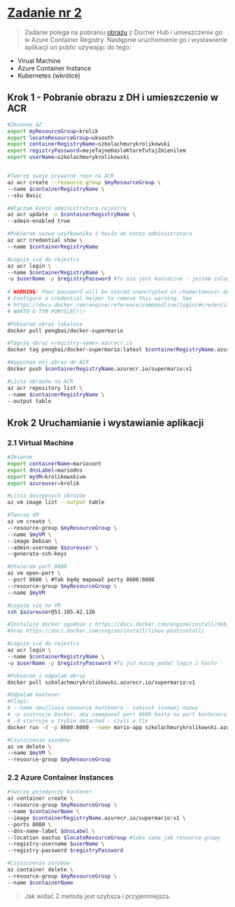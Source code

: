 # [Zadanie nr 2](https://szkolachmury.pl/microsoft-azure-zrozum-wszystkie-uslugi/tydzien-2-compute-containers/lekcja-11-praca-domowa/)

> Zadanie polega na pobraniu [obrazu](https://hub.docker.com/r/pengbai/docker-supermario/) z Docher Hub i umieszczenie go w Azure Container Registry.
Następnie uruchomienie go i wystawienie aplikacji on public używając do tego:
 - Virual Machine
 - Azure Container Instance
 - Kubernetes (wkrótce)

## Krok 1 - Pobranie obrazu z DH i umieszczenie w ACR 
```bash
#Zmienne AZ
export myResourceGroup=krolik
export locateResourceGroup=uksouth
export containerRegistryName=szkolachmurykrolikowski
export registryPassword=mojeTajneHasloKtoreTutajZmienilem
export userName=szkolachmurykrolikowski


#Tworzę swoje prywatne repo na ACR
az acr create --resource-group $myResourceGroup \
--name $containerRegistryName \
--sku Basic

#Włączam konto administratora rejestru
az acr update -n $containerRegistryName \
--admin-enabled true

#Pobieram nazwę użytkownika i hasło do konta administratora
az acr credential show \
--name $containerRegistryName

#Loguje się do rejestru
az acr login \
--name $containerRegistryName \
-u $userName -p $registryPassword #To nie jest konieczne - jestem zalogowany do intefejsu Azure CLI
    
# WARNING! Your password will be stored unencrypted in /home/tomasz/.docker/config.json.
# Configure a credential helper to remove this warning. See
# https://docs.docker.com/engine/reference/commandline/login/#credentials-store
# WARTO O TYM POMYŚLEĆ!!!

#Pobieram obraz lokalnie
docker pull pengbai/docker-supermario

#Taguję obraz <registry-name>.azurecr.io
docker tag pengbai/docker-supermario:latest $containerRegistryName.azurecr.io/supermario:v1

#Wypycham mój obraz do ACR
docker push $containerRegistryName.azurecr.io/supermario:v1

#Lista obrazów na ACR
az acr repository list \
--name $containerRegistryName \
--output table
```

## Krok 2 Uruchamianie i wystawianie aplikacji

### 2.1 Virtual Machine

```bash
#Zmienne
export containerName=mariocont
export dnsLabel=mariodns
export myVM=krolikowskivm
export azureuser=krolik

#Lista dostępnych obrazów
az vm image list --output table

#Tworzę VM 
az vm create \
--resource-group $myResourceGroup \
--name $myVM \
--image Debian \
--admin-username $azureuser \
--generate-ssh-keys

#Otwieram port 8080
az vm open-port \
--port 8600 \ #Tak będę mapował porty 8600:8080
--resource-group $myResourceGroup \
--name $myVM

#Loguję się na VM
ssh $azureuser@51.105.42.126

#Instaluję docker zgodnie z https://docs.docker.com/engine/install/debian/
#oraz https://docs.docker.com/engine/install/linux-postinstall/

#Loguje się do rejestru
az acr login \
--name $containerRegistryName \
-u $userName -p $registryPassword #Tu już muszę podać login i hasło

#Pobieram i odpalam obraz 
docker pull szkolachmurykrolikowski.azurecr.io/supermario:v1

#Odpalam kontener
#Flagi:
# --name umożliwia nazwanie kontenera - zamiast losowej nazwy
# -p instruuje Docker, aby zamapował port 8600 hosta na port kontenera 8080
# -d starruje w trybie detached - czyli w tle
docker run -d -p 8600:8080 --name mario-app szkolachmurykrolikowski.azurecr.io/supermario:v1

#Czyszczenie zasobów
az vm delete \
--name $myVM \
--resource-group $myResourceGroup
```
### 2.2 Azure Container Instances
```bash
#tworzę pojedynczy kontener
az container create \
--resource-group $myResourceGroup \
--name $containerName \
--image $containerRegistryName.azurecr.io/supermario:v1 \
--ports 8080 \
--dns-name-label $dnsLabel \
--location eastus $locateResourceGroup #taka sama jak resource grupy
--registry-username $userName \
--registry-password $registryPassword

#Czyszczenie zasobów
az container delete \
--resource-group $myResourceGroup \
--name $containerName
```
> Jak widać 2 metoda jest szybsza i przyjemniejsza.
